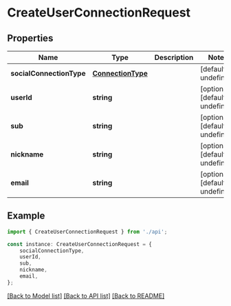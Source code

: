 # CreateUserConnectionRequest


## Properties

Name | Type | Description | Notes
------------ | ------------- | ------------- | -------------
**socialConnectionType** | [**ConnectionType**](ConnectionType.md) |  | [default to undefined]
**userId** | **string** |  | [optional] [default to undefined]
**sub** | **string** |  | [optional] [default to undefined]
**nickname** | **string** |  | [optional] [default to undefined]
**email** | **string** |  | [optional] [default to undefined]

## Example

```typescript
import { CreateUserConnectionRequest } from './api';

const instance: CreateUserConnectionRequest = {
    socialConnectionType,
    userId,
    sub,
    nickname,
    email,
};
```

[[Back to Model list]](../README.md#documentation-for-models) [[Back to API list]](../README.md#documentation-for-api-endpoints) [[Back to README]](../README.md)
